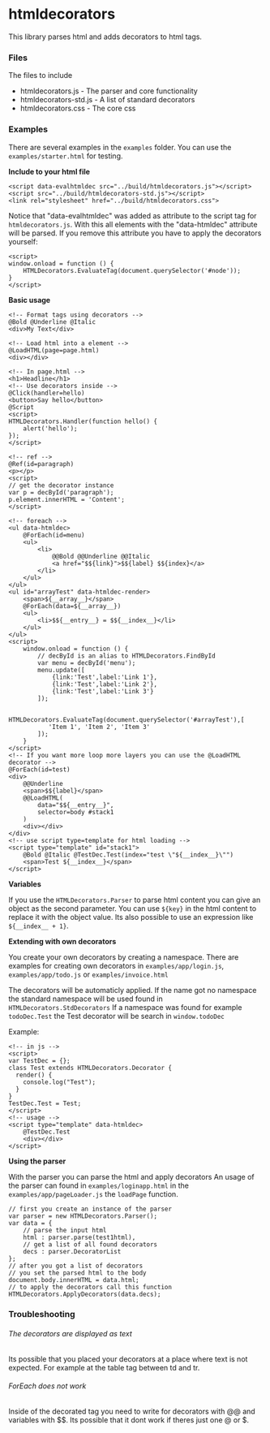 # htmldecorators

This library parses html and adds decorators to html tags.

### Files

The files to include
- htmldecorators.js - The parser and core functionality
- htmldecorators-std.js - A list of standard decorators
- htmldecorators.css - The core css

### Examples

There are several examples in the ```examples``` folder.
You can use the ```examples/starter.html``` for testing.

**Include to your html file**
```
<script data-evalhtmldec src="../build/htmldecorators.js"></script>
<script src="../build/htmldecorators-std.js"></script>
<link rel="stylesheet" href="../build/htmldecorators.css">
```
Notice that "data-evalhtmldec" was added as attribute to the script tag for ```htmldecorators.js```. With this
all elements with the "data-htmldec" attribute will be parsed.
If you remove this attribute you have to apply the decorators yourself:
```
<script>
window.onload = function () {
    HTMLDecorators.EvaluateTag(document.querySelector('#node'));
}
</script>
```

**Basic usage**
```
<!-- Format tags using decorators -->
@Bold @Underline @Italic
<div>My Text</div>

<!-- Load html into a element -->
@LoadHTML(page=page.html)
<div></div>

<!-- In page.html -->
<h1>Headline</h1>
<!-- Use decorators inside -->
@Click(handler=hello)
<button>Say hello</button>
@Script
<script>
HTMLDecorators.Handler(function hello() {
    alert('hello');
});
</script>

<!-- ref -->
@Ref(id=paragraph)
<p></p>
<script>
// get the decorator instance
var p = decById('paragraph');
p.element.innerHTML = 'Content';
</script>

<!-- foreach -->
<ul data-htmldec>
    @ForEach(id=menu)
    <ul>
        <li>
            @@Bold @@Underline @@Italic
            <a href="$${link}">$${label} $${index}</a>
        </li>
    </ul>
</ul>
<ul id="arrayTest" data-htmldec-render>
    <span>${__array__}</span>
    @ForEach(data=${__array__})
    <ul>
        <li>$${__entry__} = $${__index__}</li>
    </ul>
</ul>
<script>
    window.onload = function () {
        // decById is an alias to HTMLDecorators.FindById
        var menu = decById('menu');
        menu.update([
            {link:'Test',label:'Link 1'},
            {link:'Test',label:'Link 2'},
            {link:'Test',label:'Link 3'}
        ]);
        
        HTMLDecorators.EvaluateTag(document.querySelector('#arrayTest'),[
           'Item 1', 'Item 2', 'Item 3'
        ]);
    }
</script>
<!-- If you want more loop more layers you can use the @LoadHTML decorator -->
@ForEach(id=test)
<div>
    @@Underline
    <span>$${label}</span>
    @@LoadHTML(
        data="$${__entry__}",
        selector=body #stack1
    )
    <div></div>
</div>
<!-- use script type=template for html loading -->
<script type="template" id="stack1">
    @Bold @Italic @TestDec.Test(index="test \"${__index__}\"")
    <span>Test ${__index__}</span>
</script>
```

**Variables**

If you use the ```HTMLDecorators.Parser``` to parse html content you can
give an object as the second parameter. You can use ```${key}``` in the html content
to replace it with the object value. Its also possible
to use an expression like ```${__index__ + 1}```.

**Extending with own decorators**

You create your own decorators by creating a namespace.
There are examples for creating own decorators in
```examples/app/login.js```, ```examples/app/todo.js``` or ```examples/invoice.html```

The decorators will be automaticly applied. If the name got
no namespace the standard namespace will be used found in ```HTMLDecorators.StdDecorators```
If a namespace was found for example ```todoDec.Test``` the
Test decorator will be search in ```window.todoDec```

Example:
```
<!-- in js -->
<script>
var TestDec = {};
class Test extends HTMLDecorators.Decorator {
  render() {
    console.log("Test");
  }
}
TestDec.Test = Test;
</script>
<!-- usage -->
<script type="template" data-htmldec>
    @TestDec.Test
    <div></div>
</script>
```

**Using the parser**

With the parser you can parse the html and apply decorators
An usage of the parser can found in ```examples/loginapp.html``` 
in the ```examples/app/pageLoader.js``` the ```loadPage``` function.
```
// first you create an instance of the parser
var parser = new HTMLDecorators.Parser();
var data = {
    // parse the input html
    html : parser.parse(test1html),
    // get a list of all found decorators
    decs : parser.DecoratorList
};
// after you got a list of decorators
// you set the parsed html to the body
document.body.innerHTML = data.html;
// to apply the decorators call this function
HTMLDecorators.ApplyDecorators(data.decs);
```

### Troubleshooting

###### The decorators are displayed as text 

Its possible that you placed your decorators
at a place where text is not expected.
For example at the table tag between td and tr.

###### ForEach does not work

Inside of the decorated tag you need to write
for decorators with @@ and variables with $$.
Its possible that it dont work if theres just one @ or $.